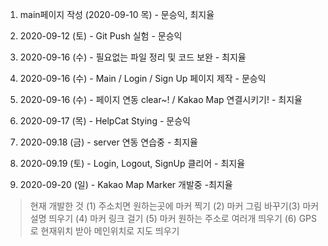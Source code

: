 1. main페이지 작성 (2020-09-10 목) - 문승익, 최지율

2. 2020-09-12 (토) - Git Push 실험 - 문승익

3. 2020-09-16 (수) - 필요없는 파일 정리 및 코드 보완 - 최지율

4. 2020-09-16 (수) - Main / Login / Sign Up 페이지 제작 - 문승익

5. 2020-09-16 (수) - 페이지 연동 clear~! / Kakao Map 연결시키기! - 최지율

6. 2020-09-17 (목) - HelpCat Stying - 문승익

7. 2020-09.18 (금) - server 연동 연습중 - 최지율

8. 2020-09.19 (토) - Login, Logout, SignUp 클리어 - 최지율

9. 2020-09-20 (일) - Kakao Map  Marker 개발중 -최지율
> 현재 개발한 것 (1) 주소치면 원하는곳에 마커 찍기 (2) 마커 그림 바꾸기(3) 마커 설명 띄우기 (4) 마커 링크 걸기 (5) 마커 원하는 주소로 여러개 띄우기 (6) GPS로 현재위치 받아 메인위치로 지도 띄우기
